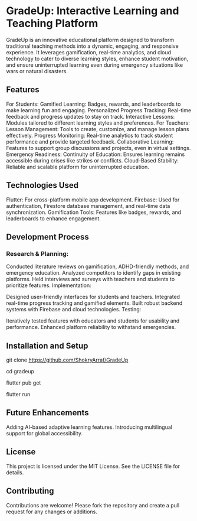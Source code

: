 # GradeUp: Interactive Learning and Teaching Platform
GradeUp is an innovative educational platform designed to transform traditional teaching methods into a dynamic, engaging, and responsive experience. It leverages gamification, real-time analytics, and cloud technology to cater to diverse learning styles, enhance student motivation, and ensure uninterrupted learning even during emergency situations like wars or natural disasters.

## Features
For Students:
Gamified Learning: Badges, rewards, and leaderboards to make learning fun and engaging.
Personalized Progress Tracking: Real-time feedback and progress updates to stay on track.
Interactive Lessons: Modules tailored to different learning styles and preferences.
For Teachers:
Lesson Management: Tools to create, customize, and manage lesson plans effectively.
Progress Monitoring: Real-time analytics to track student performance and provide targeted feedback.
Collaborative Learning: Features to support group discussions and projects, even in virtual settings.
Emergency Readiness:
Continuity of Education: Ensures learning remains accessible during crises like strikes or conflicts.
Cloud-Based Stability: Reliable and scalable platform for uninterrupted education.
## Technologies Used
 Flutter: For cross-platform mobile app development.
 Firebase: Used for authentication, Firestore database management, and real-time data synchronization.
 Gamification Tools: Features like badges, rewards, and leaderboards to enhance engagement.
## Development Process
### Research & Planning:
Conducted literature reviews on gamification, ADHD-friendly methods, and emergency education.
Analyzed competitors to identify gaps in existing platforms.
Held interviews and surveys with teachers and students to prioritize features.
Implementation:

Designed user-friendly interfaces for students and teachers.
Integrated real-time progress tracking and gamified elements.
Built robust backend systems with Firebase and cloud technologies.
Testing:

Iteratively tested features with educators and students for usability and performance.
Enhanced platform reliability to withstand emergencies.
## Installation and Setup
git clone https://github.com/ShokryArraf/GradeUp

cd gradeup

flutter pub get

flutter run

## Future Enhancements
Adding AI-based adaptive learning features.
Introducing multilingual support for global accessibility.
## License
This project is licensed under the MIT License. See the LICENSE file for details.

## Contributing
Contributions are welcome! Please fork the repository and create a pull request for any changes or additions.
